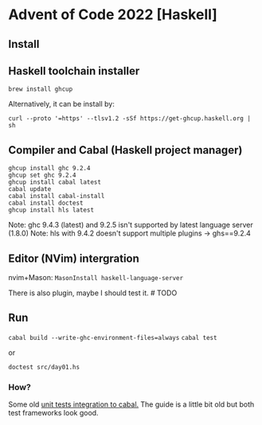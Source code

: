 # Advent of Code 2022 [Haskell]

## Install

## Haskell toolchain installer

`brew install ghcup`

Alternatively, it can be install by:

`curl --proto '=https' --tlsv1.2 -sSf https://get-ghcup.haskell.org | sh`

## Compiler and Cabal (Haskell project manager)

```
ghcup install ghc 9.2.4
ghcup set ghc 9.2.4
ghcup install cabal latest
cabal update
cabal install cabal-install
cabal install doctest
ghcup install hls latest
```

Note: ghc 9.4.3 (latest) and 9.2.5 isn't supported by latest language server (1.8.0)
Note: hls with 9.4.2 doesn't support multiple plugins -> ghs==9.2.4

## Editor (NVim) intergration

nvim+Mason: `MasonInstall haskell-language-server`

There is also plugin, maybe I should test it. # TODO

## Run

`cabal build --write-ghc-environment-files=always`
`cabal test`

or

`doctest src/day01.hs`

### How?

Some old [unit tests integration to cabal.](https://github.com/kazu-yamamoto/unit-test-example/blob/master/markdown/en/tutorial.md)
The guide is a little bit old but both test frameworks look good.



